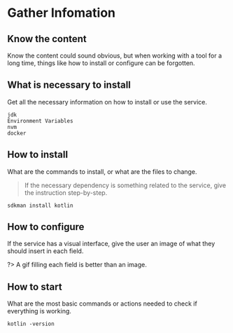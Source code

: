 # Gather Infomation

## Know the content

Know the content could sound obvious, but when working with a tool for a long time, things like how to install or configure can be forgotten.

## What is necessary to install
Get all the necessary information on how to install or use the service.

```shell
jdk
Environment Variables
nvm
docker
```

## How to install

What are the commands to install, or what are the files to change.

>If the necessary dependency is something related to the service, give the instruction step-by-step.

```shell
sdkman install kotlin
```

## How to configure
If the service has a visual interface, give the user an image of what they should insert in each field.

?> A gif filling each field is better than an image.

## How to start
What are the most basic commands or actions needed to check if everything is working.

```shell
kotlin -version
```